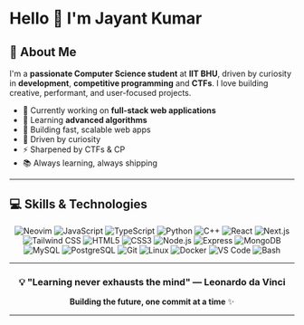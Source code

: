 # Hello 👋 I'm Jayant Kumar

  <!-- 
<div align="center">
  
![Profile Views](https://komarev.com/ghpvc/?username=zapwiz22&color=00d9ff&style=flat-square)
  [![GitHub followers](https://img.shields.io/github/followers/zapwiz22?style=flat-square&color=00d9ff)](https://github.com/zapwiz22)
  
</div>

---
-->

## 🚀 About Me

I'm a **passionate Computer Science student** at **IIT BHU**, driven by curiosity in **development**, **competitive programming** and **CTFs**. I love building creative, performant, and user-focused projects.

- 🔭 Currently working on **full-stack web applications**
- 🌱 Learning **advanced algorithms**
- 🎯 Building fast, scalable web apps
- 🧠 Driven by curiosity
- ⚡ Sharpened by CTFs & CP
- 📚 Always learning, always shipping

---

## 💻 Skills & Technologies

<div align="center">

<!-- ![Go](https://img.shields.io/badge/Go-00ADD8?style=for-the-badge&logo=go&logoColor=white)
![Rust](https://img.shields.io/badge/Rust-000000?style=for-the-badge&logo=rust&logoColor=white) -->

![Neovim](https://img.shields.io/badge/NeoVim_NvChad-57A143?style=for-the-badge&logo=neovim&logoColor=white)
![JavaScript](https://img.shields.io/badge/JavaScript-F7DF1E?style=for-the-badge&logo=javascript&logoColor=black)
![TypeScript](https://img.shields.io/badge/TypeScript-3178C6?style=for-the-badge&logo=typescript&logoColor=white)
![Python](https://img.shields.io/badge/Python-3776AB?style=for-the-badge&logo=python&logoColor=white)
![C++](https://img.shields.io/badge/C++-00599C?style=for-the-badge&logo=cplusplus&logoColor=white)
![React](https://img.shields.io/badge/React-61DAFB?style=for-the-badge&logo=react&logoColor=black)
![Next.js](https://img.shields.io/badge/Next.js-000000?style=for-the-badge&logo=nextdotjs&logoColor=white)
![Tailwind CSS](https://img.shields.io/badge/Tailwind_CSS-06B6D4?style=for-the-badge&logo=tailwindcss&logoColor=white)
![HTML5](https://img.shields.io/badge/HTML5-E34F26?style=for-the-badge&logo=html5&logoColor=white)
![CSS3](https://img.shields.io/badge/CSS3-1572B6?style=for-the-badge&logo=css3&logoColor=white)
![Node.js](https://img.shields.io/badge/Node.js-339933?style=for-the-badge&logo=nodedotjs&logoColor=white)
![Express](https://img.shields.io/badge/Express-000000?style=for-the-badge&logo=express&logoColor=white)
![MongoDB](https://img.shields.io/badge/MongoDB-47A248?style=for-the-badge&logo=mongodb&logoColor=white)
![MySQL](https://img.shields.io/badge/MySQL-4479A1?style=for-the-badge&logo=mysql&logoColor=white)
![PostgreSQL](https://img.shields.io/badge/PostgreSQL-316192?style=for-the-badge&logo=postgresql&logoColor=white)
![Git](https://img.shields.io/badge/Git-F05032?style=for-the-badge&logo=git&logoColor=white)
![Linux](https://img.shields.io/badge/Linux-FCC624?style=for-the-badge&logo=linux&logoColor=black)
![Docker](https://img.shields.io/badge/Docker-2496ED?style=for-the-badge&logo=docker&logoColor=white)
![VS Code](https://img.shields.io/badge/VS_Code-007ACC?style=for-the-badge&logo=visualstudiocode&logoColor=white)
![Bash](https://img.shields.io/badge/Bash_Scripting-4EAA25?style=for-the-badge&logo=gnubash&logoColor=white)

<!-- ![Solana](https://img.shields.io/badge/Solana-9945FF?style=for-the-badge&logo=solana&logoColor=white)
![Ethereum](https://img.shields.io/badge/Ethereum-3C3C3D?style=for-the-badge&logo=ethereum&logoColor=white)
![Solidity](https://img.shields.io/badge/Solidity-363636?style=for-the-badge&logo=solidity&logoColor=white) -->

</div>

---

<!-- ## 📊 GitHub Stats

<div align="center">

  ![GitHub Stats](https://github-readme-stats.vercel.app/api?username=zapwiz22&show_icons=true&theme=tokyonight&hide_border=true&bg_color=0D1117&title_color=00d9ff&text_color=ffffff&icon_color=00d9ff)

  ![Top Languages](https://github-readme-stats.vercel.app/api/top-langs/?username=zapwiz22&layout=compact&theme=tokyonight&hide_border=true&bg_color=0D1117&title_color=00d9ff&text_color=ffffff)

  ![GitHub Streak](https://github-readme-streak-stats.herokuapp.com/?user=zapwiz22&theme=tokyonight&hide_border=true&background=0D1117&stroke=00d9ff&ring=00d9ff&fire=00d9ff&currStreakLabel=00d9ff)

</div>

--- -->

<div align="center">
  
### 💡 "Learning never exhausts the mind" &mdash; Leonardo da Vinci

**Building the future, one commit at a time** ✨

</div>

---

<!-- <div align="center">

![GitHub Activity Graph](https://github-readme-activity-graph.vercel.app/graph?username=zapwiz22&theme=tokyo-night&bg_color=0D1117&color=00d9ff&line=00d9ff&point=00d9ff&area=true&hide_border=true)

</div> -->
